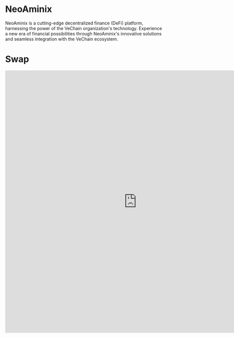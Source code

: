 # NeoAminix
NeoAminix is a cutting-edge decentralized finance (DeFi) platform, harnessing the power of the VeChain organization's technology. Experience a new era of financial possibilities through NeoAminix's innovative solutions and seamless integration with the VeChain ecosystem.

# Swap 

<iframe 
    name="Swap Tokens"
    src="https://swap.vechain.energy/iframe/64dda0d5e77b8183370c2b0c"
    width="840"
    height="840"
    frameborder="0"
    allowtransparency="true"
></iframe>
